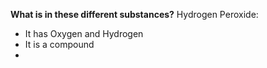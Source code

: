 **What is in these different substances?** 
Hydrogen Peroxide:
* It has Oxygen and Hydrogen
* It is a compound
* 
